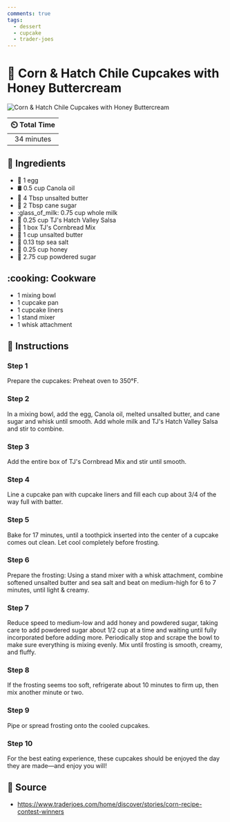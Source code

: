 ```yaml
---
comments: true
tags:
  - dessert
  - cupcake
  - trader-joes
---
```

# :cupcake: Corn & Hatch Chile Cupcakes with Honey Buttercream

![Corn & Hatch Chile Cupcakes with Honey Buttercream](../assets/images/corn-&-hatch-chile-cupcakes-with-honey-buttercream.png)

| :timer_clock: Total Time |
|:-----------------------: |
| 34 minutes |

## :salt: Ingredients

- :egg: 1 egg
- :oil_drum: 0.5 cup Canola oil
- :butter: 4 Tbsp unsalted butter
- :candy: 2 Tbsp cane sugar
- :glass_of_milk: 0.75 cup whole milk
- :tomato: 0.25 cup TJ's Hatch Valley Salsa
- :corn: 1 box TJ's Cornbread Mix
- :butter: 1 cup unsalted butter
- :salt: 0.13 tsp sea salt
- :honey_pot: 0.25 cup honey
- :candy: 2.75 cup powdered sugar

## :cooking: Cookware

- 1 mixing bowl
- 1 cupcake pan
- 1 cupcake liners
- 1 stand mixer
- 1 whisk attachment

## :pencil: Instructions

### Step 1

Prepare the cupcakes: Preheat oven to 350°F.

### Step 2

In a mixing bowl, add the egg, Canola oil, melted unsalted butter, and cane sugar and whisk until smooth. Add whole milk
and TJ's Hatch Valley Salsa and stir to combine.

### Step 3

Add the entire box of TJ's Cornbread Mix and stir until smooth.

### Step 4

Line a cupcake pan with cupcake liners and fill each cup about 3/4 of the way full with batter.

### Step 5

Bake for 17 minutes, until a toothpick inserted into the center of a cupcake comes out clean. Let cool completely before
frosting.

### Step 6

Prepare the frosting: Using a stand mixer with a whisk attachment, combine softened unsalted butter and sea salt and
beat on medium-high for 6 to 7 minutes, until light & creamy.

### Step 7

Reduce speed to medium-low and add honey and powdered sugar, taking care to add powdered sugar about 1/2 cup at a time
and waiting until fully incorporated before adding more. Periodically stop and scrape the bowl to make sure everything
is mixing evenly. Mix until frosting is smooth, creamy, and fluffy.

### Step 8

If the frosting seems too soft, refrigerate about 10 minutes to firm up, then mix another minute or two.

### Step 9

Pipe or spread frosting onto the cooled cupcakes.

### Step 10

For the best eating experience, these cupcakes should be enjoyed the day they are made—and enjoy you will!

## :link: Source

- <https://www.traderjoes.com/home/discover/stories/corn-recipe-contest-winners>
